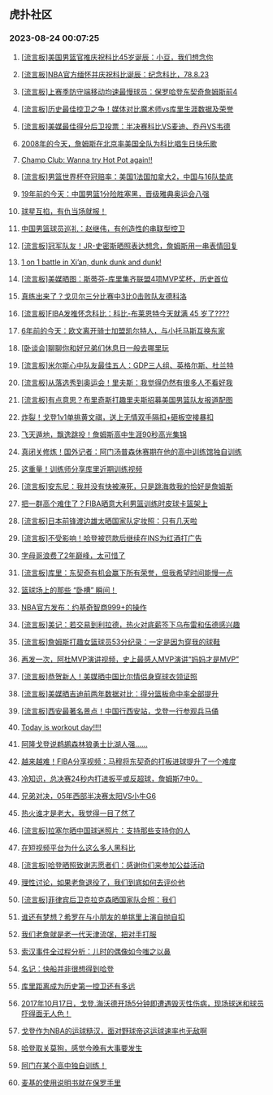 ## 虎扑社区 
### 2023-08-24 00:07:25

1. [[流言板]美国男篮官推庆祝科比45岁诞辰：小豆，我们想念你](https://bbs.hupu.com/61800497.html)

2. [[流言板]NBA官方缅怀并庆祝科比诞辰：纪念科比，78.8.23](https://bbs.hupu.com/61801048.html)

3. [[流言板]上赛季防守端移动均速最慢球员：保罗哈登东契奇詹姆斯前4](https://bbs.hupu.com/61801678.html)

4. [[流言板]历史最佳控卫之争！媒体对比魔术师vs库里生涯数据及荣誉](https://bbs.hupu.com/61800212.html)

5. [[流言板]美媒最佳得分后卫投票：半决赛科比VS麦迪、乔丹VS韦德](https://bbs.hupu.com/61801117.html)

6. [2008年的今天，詹姆斯在北京率美国全队为科比唱生日快乐歌](https://bbs.hupu.com/61798463.html)

7. [Champ Club: Wanna try Hot Pot again!!](https://bbs.hupu.com/61797623.html)

8. [[流言板]男篮世界杯夺冠赔率：美国1法国加拿大2，中国与16队垫底](https://bbs.hupu.com/61797316.html)

9. [19年前的今天：中国男篮1分险胜塞黑，晋级雅典奥运会八强](https://bbs.hupu.com/61796503.html)

10. [球星互掐，有仇当场就报！](https://bbs.hupu.com/61797878.html)

11. [中国男篮球员巡礼：赵继伟，有创造性的串联型控卫](https://bbs.hupu.com/61798051.html)

12. [[流言板]冠军队友！JR-史密斯晒照表达想念，詹姆斯用一串表情回复](https://bbs.hupu.com/61801284.html)

13. [1 on 1 battle in Xi’an, dunk dunk and dunk!](https://bbs.hupu.com/61801542.html)

14. [[流言板]美媒晒图：斯蒂芬-库里集齐联盟4项MVP奖杯，历史首位](https://bbs.hupu.com/61797277.html)

15. [真练出来了？戈贝尔三分比赛中3比0击败队友德科洛](https://bbs.hupu.com/61801319.html)

16. [[流言板]FIBA发推怀念科比：科比-布莱恩特今天就满 45 岁了????](https://bbs.hupu.com/61798793.html)

17. [6年前的今天：欧文离开骑士加盟凯尔特人，与小托马斯互换东家](https://bbs.hupu.com/61794903.html)

18. [[卧谈会]聊聊你和好兄弟们休息日一般去哪里玩](https://bbs.hupu.com/61800618.html)

19. [[流言板]米尔斯心中队友最佳五人：GDP三人组、英格尔斯、杜兰特](https://bbs.hupu.com/61801293.html)

20. [[流言板]从落选秀到奥运会！里夫斯：我觉得仍然有很多人不看好我](https://bbs.hupu.com/61794339.html)

21. [[流言板]有点意思？布里奇斯打趣里夫斯招募美国男篮队友报道配图](https://bbs.hupu.com/61799523.html)

22. [炸裂！戈登1v1单挑黄文祺，送上无情双手隔扣+砸板空接暴扣](https://bbs.hupu.com/61800894.html)

23. [飞天遁地，飘逸跳投！詹姆斯高中生涯90秒高光集锦](https://bbs.hupu.com/61794378.html)

24. [真闭关修炼！国外记者：阿门汤普森休赛期在他的高中训练馆独自训练](https://bbs.hupu.com/61800819.html)

25. [这重量！训练师分享库里近期训练视频](https://bbs.hupu.com/61801173.html)

26. [[流言板]安东尼：我并没有快被淹死，只是跳海救我的恰好是詹姆斯](https://bbs.hupu.com/61793620.html)

27. [把一群高个难住了？FIBA晒意大利男篮训练时皮球卡篮架上](https://bbs.hupu.com/61801384.html)

28. [[流言板]日本前锋渡边雄太晒国家队定妆照：只有几天啦](https://bbs.hupu.com/61800907.html)

29. [[流言板]不受影响！哈登被罚款后继续在INS为红酒打广告](https://bbs.hupu.com/61793715.html)

30. [字母哥浪费了2年巅峰，太可惜了](https://bbs.hupu.com/61799702.html)

31. [[流言板]库里：东契奇有机会赢下所有荣誉，但我希望时间能慢一点](https://bbs.hupu.com/61793637.html)

32. [篮球场上的那些 “卧槽” 瞬间！](https://bbs.hupu.com/61795943.html)

33. [NBA官方发布：约基奇智商999+的操作](https://bbs.hupu.com/61793065.html)

34. [[流言板]美记：若交易到利拉德，热火对底薪签下乌布雷和伍德感兴趣](https://bbs.hupu.com/61794036.html)

35. [[流言板]詹姆斯打趣女篮球员53分纪录：一定是因为穿我的球鞋](https://bbs.hupu.com/61793101.html)

36. [再发一次，阿杜MVP演讲视频，史上最感人MVP演讲“妈妈才是MVP”](https://bbs.hupu.com/61800558.html)

37. [[流言板]恭贺新人！美媒晒中国比尔情侣身穿球衣领证照](https://bbs.hupu.com/61793922.html)

38. [[流言板]美媒晒吉迪前两年数据对比：得分篮板命中率全部提升](https://bbs.hupu.com/61801839.html)

39. [[流言板]西安最著名景点！中国行西安站，戈登一行参观兵马俑](https://bbs.hupu.com/61799536.html)

40. [Today is workout day!!!!](https://bbs.hupu.com/61794175.html)

41. [阿隆戈登说鹈鹕森林狼勇士比湖人强……](https://bbs.hupu.com/61801650.html)

42. [越来越难！FIBA分享视频：马穆将东契奇的打板进球提升了一个难度](https://bbs.hupu.com/61801450.html)

43. [冷知识，总决赛24秒内打进扳平或反超球，詹姆斯7中0。](https://bbs.hupu.com/61801607.html)

44. [兄弟对决，05年西部半决赛太阳VS小牛G6](https://bbs.hupu.com/61800429.html)

45. [热火谁才是老大，我觉得一目了然了](https://bbs.hupu.com/61800543.html)

46. [[流言板]拉塞尔晒中国球迷照片：支持那些支持你的人](https://bbs.hupu.com/61796484.html)

47. [在短视频平台为什么这么多人黑科比](https://bbs.hupu.com/61801247.html)

48. [[流言板]哈登晒照致谢志愿者们：感谢你们来参加公益活动](https://bbs.hupu.com/61799231.html)

49. [理性讨论，如果老詹退役了，我们到底如何去评价他](https://bbs.hupu.com/61801414.html)

50. [[流言板]菲律宾后卫克拉克森晒国家队合照：我们](https://bbs.hupu.com/61800951.html)

51. [谁还有梦想？希罗在与小朋友的单挑里上演自抛自扣](https://bbs.hupu.com/61801254.html)

52. [我们老詹就是老一代天津流氓，把对手打服](https://bbs.hupu.com/61800928.html)

53. [索汉事件全过程分析：儿时的偶像如今嗤之以鼻](https://bbs.hupu.com/61798101.html)

54. [名记：快船并非很想得到哈登](https://bbs.hupu.com/61800712.html)

55. [库里距离成为历史第一控卫还有多远](https://bbs.hupu.com/61801585.html)

56. [2017年10月17日，戈登.海沃德开场5分钟即遭遇毁灭性伤病，现场球迷和球员吓得面无人色！](https://bbs.hupu.com/61794588.html)

57. [戈登作为NBA的运球糙汉，面对野球帝这运球速率也无敌啊](https://bbs.hupu.com/61801865.html)

58. [哈登取关莫狗，感觉今晚有大事要发生](https://bbs.hupu.com/61801333.html)

59. [阿门在某个高中独自训练！](https://bbs.hupu.com/61801550.html)

60. [麦基的使用说明书就在保罗手里](https://bbs.hupu.com/61800695.html)

